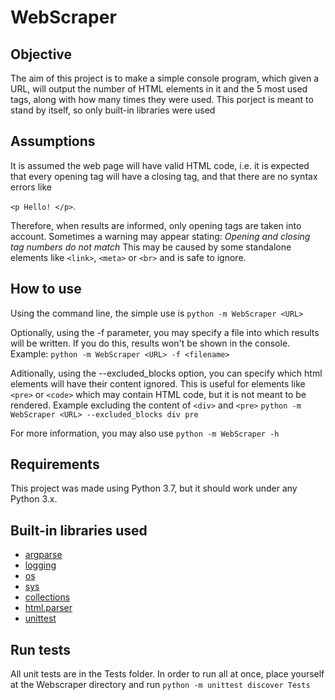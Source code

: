 # WebScraper

## Objective
The aim of this project is to make a simple console program, which given a URL, will output the number of HTML elements in it and the 5 most used tags, along with how many times they were used. This porject is meant to stand by itself, so only built-in libraries were used

## Assumptions
It is assumed the web page will have valid HTML code, i.e. it is expected that every opening tag will have a closing tag, and that there are no syntax errors like

`<p Hello! </p>`.

Therefore, when results are informed, only opening tags are taken into account. Sometimes a warning may appear stating:
_Opening and closing tag numbers do not match_
This may be caused by some standalone elements like `<link>`, `<meta>` or `<br>` and is safe to ignore.

## How to use

Using the command line, the simple use is 
`python -m WebScraper <URL>`

Optionally, using the -f parameter, you may specify a file into which results will be written. If you do this, results won't be shown in the console.
Example:
`python -m WebScraper <URL> -f <filename>`

Aditionally, using the --excluded_blocks option, you can specify which html elements will have their content ignored. This is useful for elements like `<pre>` or `<code>` which may contain HTML code, but it is not meant to be rendered.
Example excluding the content of `<div>` and `<pre>`
`python -m WebScraper <URL> --excluded_blocks div pre`

For more information, you may also use
`python -m WebScraper -h`

## Requirements
This project was made using Python 3.7, but it should work under any Python 3.x.

## Built-in libraries used
- [argparse](https://docs.python.org/3.7/library/argparse.html)
- [logging](https://docs.python.org/3/library/logging.html)
- [os](https://docs.python.org/3.7/library/os.html)
- [sys](https://docs.python.org/3.7/library/sys.html)
- [collections](https://docs.python.org/3.7/library/collections.html)
- [html.parser](https://docs.python.org/3/library/html.parser.html)
- [unittest](https://docs.python.org/3/library/unittest.html)

## Run tests
All unit tests are in the Tests folder. In order to run all at once, place yourself at the Webscraper directory and run
`python -m unittest discover Tests` 
